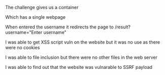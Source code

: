 The challenge gives us a container

Which has a single webpage

When entered the username it redirects the page to /result?username="Enter username"

I was able to get XSS script vuln on the website but it was no use as there were no cookies

I was able to file inclusion but there were no other files in the web server

I was able to find out that the website was vulnarable to SSRF payload
